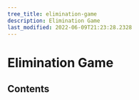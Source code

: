 ```yaml
---
tree_title: elimination-game
description: Elimination Game
last_modified: 2022-06-09T21:23:28.2328
---
```


# Elimination Game

## Contents
